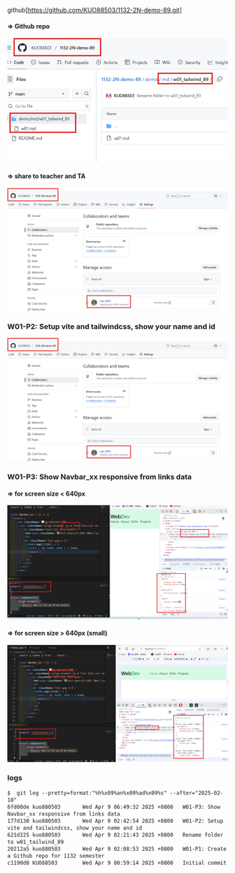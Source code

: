 github[https://github.com/KUO88503/1132-2N-demo-89.git]

#### => Github repo
![](w01-p1-1.png)

#### => share to teacher and TA
![](w01-p1-2.png)

### W01-P2: Setup vite and tailwindcss, show your name and id
![](w01-p1-2.png)

### W01-P3: Show Navbar_xx responsive from links data

#### => for screen size < 640px
![](w01-p3-2.png)
#### => for screen size > 640px (small)
![](w01-p3-1.png)

### logs
```
$  git log --pretty=format:"%h%x09%an%x09%ad%x09%s" --after="2025-02-18"
6fd00de kuo880503       Wed Apr 9 06:49:32 2025 +0800   W01-P3: Show Navbar_xx responsive from links data
177d130 kuo880503       Wed Apr 9 02:42:54 2025 +0800   W01-P2: Setup vite and tailwindcss, show your name and id
621d225 kuo880503       Wed Apr 9 02:21:43 2025 +0800   Rename folder to w01_tailwind_89
20212a5 kuo880503       Wed Apr 9 02:08:53 2025 +0800   W01-P1: Create a Github repo for 1132 semester
c1190d8 KUO88503        Wed Apr 9 00:59:14 2025 +0800   Initial commit
```